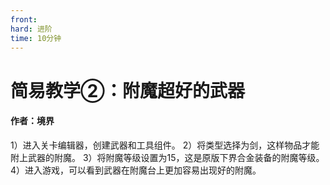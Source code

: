 ```yaml
---
front:
hard: 进阶
time: 10分钟
---
```


# 简易教学②：附魔超好的武器



#### 作者：境界



1）进入关卡编辑器，创建武器和工具组件。
2）将类型选择为剑，这样物品才能附上武器的附魔。
3）将附魔等级设置为15，这是原版下界合金装备的附魔等级。
4）进入游戏，可以看到武器在附魔台上更加容易出现好的附魔。